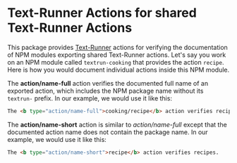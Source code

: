 # Text-Runner Actions for shared Text-Runner Actions

<a type="test-setup">

This package provides [Text-Runner](https://github.com/kevgo/text-runner)
actions for verifying the documentation of NPM modules exporting shared
Text-Runner actions. Let's say you work on an NPM module called
`textrun-cooking` that provides the action `recipe`. Here is how you would
document individual actions inside this NPM module.

</a>

The <b type="action/name-full">action/name-full</b> action verifies the
documented full name of an exported action, which includes the NPM package name
without its `textrun-` prefix. In our example, we would use it like this:

<a type="extension/runnable-region">

```html
The <b type="action/name-full">cooking/recipe</b> action verifies recipes.
```

</a>

The <b type="action/name-full">action/name-short</b> action is similar to
<i type="action/name-full">action/name-full</i> except that the documented
action name does not contain the package name. In our example, we would use it
like this:

<a type="extension/runnable-region">

```html
The <b type="action/name-short">recipe</b> action verifies recipes.
```

</a>
